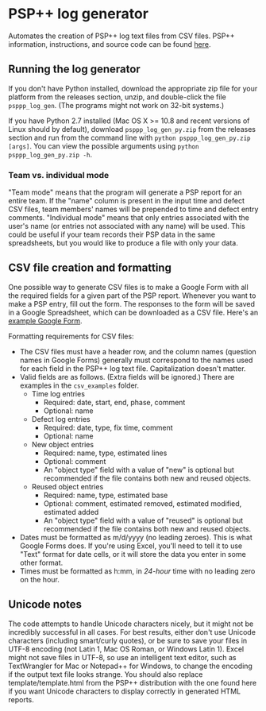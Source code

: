 PSP++ log generator
===================

Automates the creation of PSP++ log text files from CSV files. PSP++ information, instructions, and source code can be found [here](http://www.cs.ou.edu/~rlpage/setools/Tools/PSP++readme.html). 

Running the log generator
-------------------------

If you don't have Python installed, download the appropriate zip file for your platform from the releases section, unzip, and double-click the file `psppp_log_gen`. (The programs might not work on 32-bit systems.)

If you have Python 2.7 installed (Mac OS X >= 10.8 and recent versions of Linux should by default), download `psppp_log_gen_py.zip` from the releases section and run from the command line with `python psppp_log_gen_py.zip [args]`. You can view the possible arguments using `python psppp_log_gen_py.zip -h`.

### Team vs. individual mode ###

"Team mode" means that the program will generate a PSP report for an entire team. If the "name" column is present in the input time and defect CSV files, team members' names will be prepended to time and defect entry comments. "Individual mode" means that only entries associated with the user's name (or entries not associated with any name) will be used. This could be useful if your team records their PSP data in the same spreadsheets, but you would like to produce a file with only your data.

CSV file creation and formatting
--------------------------------

One possible way to generate CSV files is to make a Google Form with all the required fields for a given part of the PSP report. Whenever you want to make a PSP entry, fill out the form. The responses to the form will be saved in a Google Spreadsheet, which can be downloaded as a CSV file. Here's an [example Google Form](https://docs.google.com/forms/d/1Ti2ZmGnsTqZjuhJInaP1_ut-ASHBY0OyuOdRCk7GD30/viewform).

Formatting requirements for CSV files:
- The CSV files must have a header row, and the column names (question names in Google Forms) generally must correspond to the names used for each field in the PSP++ log text file. Capitalization doesn't matter.
- Valid fields are as follows. (Extra fields will be ignored.) There are examples in the `csv_examples` folder.
	- Time log entries
		- Required: date, start, end, phase, comment
		- Optional: name
	- Defect log entries
		- Required: date, type, fix time, comment
		- Optional: name
	- New object entries
		- Required: name, type, estimated lines
		- Optional: comment
		- An "object type" field with a value of "new" is optional but recommended if the file contains both new and reused objects. 
	- Reused object entries
		- Required: name, type, estimated base
		- Optional: comment, estimated removed, estimated modified, estimated added
		- An "object type" field with a value of "reused" is optional but recommended if the file contains both new and reused objects.
- Dates must be formatted as m/d/yyyy (no leading zeroes). This is what Google Forms does. If you're using Excel, you'll need to tell it to use "Text" format for date cells, or it will store the data you enter in some other format.
- Times must be formatted as h:mm, in *24-hour* time with no leading zero on the hour.

Unicode notes
-------------

The code attempts to handle Unicode characters nicely, but it might not be incredibly successful in all cases. For best results, either don't use Unicode characters (including smart/curly quotes), or be sure to save your files in UTF-8 encoding (not Latin 1, Mac OS Roman, or Windows Latin 1). Excel might not save files in UTF-8, so use an intelligent text editor, such as TextWrangler for Mac or Notepad++ for Windows, to change the encoding if the output text file looks strange. You should also replace template/template.html from the PSP++ distribution with the one found here if you want Unicode characters to display correctly in generated HTML reports.

